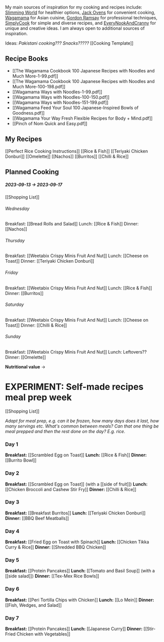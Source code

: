 My main sources of inspiration for my cooking and recipes include: [Slimming World](https://www.slimmingworld.co.uk/) for healthier options, [Jack Ovens](https://chefjackovens.com/recipes/) for convenient cooking, [Wagamama](https://www.wagamama.com/) for Asian cuisine, [Gordon Ramsay](https://www.gordonramsay.com/) for professional techniques, [SimplyCook](https://www.simplycook.com/) for simple and diverse recipes, and [EveryNookAndCranny](https://www.everynookandcranny.net/) for unique and creative ideas. I am always open to additional sources of inspiration.

Ideas: *Pakistani cooking??? Snacks?????*
[[Cooking Template]]
## Recipe Books
 - [[The Wagamama Cookbook 100 Japanese Recipes with Noodles and Much More-1-99.pdf]]
 - [[The Wagamama Cookbook 100 Japanese Recipes with Noodles and Much More-100-198.pdf]]
 - [[Wagamama Ways with Noodles-1-99.pdf]]
 - [[Wagamama Ways with Noodles-100-150.pdf]]
 - [[Wagamama Ways with Noodles-151-199.pdf]]
 - [[Wagamama Feed Your Soul 100 Japanese-Inspired Bowls of Goodness.pdf]]
 - [[Wagamama Your Way Fresh Flexible Recipes for Body + Mind.pdf]]
 - [[Pinch of Nom Quick and Easy.pdf]]
## My Recipes
[[Perfect Rice Cooking Instructions]]
[[Rice & Fish]]
[[Teriyaki Chicken Donburi]]
[[Omelette]]
[[Nachos]]
[[Burritos]]
[[Chilli & Rice]]
## Planned Cooking
##### 2023-09-13 -> 2023-09-17
[[Shopping List]]
###### Wednesday
Breakfast: [[Bread Rolls and Salad]]
Lunch: [[Rice & Fish]]
Dinner: [[Nachos]]
###### Thursday
Breakfast: [[Weetabix Crispy Minis Fruit And Nut]]
Lunch: [[Cheese on Toast]]
Dinner: [[Teriyaki Chicken Donburi]]
###### Friday
Breakfast: [[Weetabix Crispy Minis Fruit And Nut]]
Lunch: [[Rice & Fish]]
Dinner: [[Burritos]]
###### Saturday
Breakfast: [[Weetabix Crispy Minis Fruit And Nut]]
Lunch: [[Cheese on Toast]]
Dinner: [[Chilli & Rice]]
###### Sunday
Breakfast: [[Weetabix Crispy Minis Fruit And Nut]]
Lunch: Leftovers??
Dinner: [[Omelette]]

**Nutritional value**
->
# EXPERIMENT: Self-made recipes meal prep week
[[Shopping List]]

*Adapt for meal prep, e.g. can it be frozen, how many days does it last, how many servings etc.*
*What's common between meals? Can that one thing be meal prepped and then the rest done on the day? E.g. rice.*
### Day 1
**Breakfast:** [[Scrambled Egg on Toast]]
**Lunch:** [[Rice & Fish]]
**Dinner:** [[Burrito Bowl]]
### Day 2
**Breakfast:** [[Scrambled Egg on Toast]] (with a [[side of fruit]])
**Lunch:** [[Chicken Broccoli and Cashew Stir Fry]]
**Dinner:** [[Chilli & Rice]]
### Day 3
**Breakfast:** [[Breakfast Burritos]]
**Lunch:** [[Teriyaki Chicken Donburi]]
**Dinner:** [[BBQ Beef Meatballs]]
### Day 4
**Breakfast:** [[Fried Egg on Toast with Spinach]]
**Lunch:** [[Chicken Tikka Curry & Rice]]
**Dinner:** [[Shredded BBQ Chicken]]
### Day 5
**Breakfast:** [[Protein Pancakes]]
**Lunch:** [[Tomato and Basil Soup]] (with a [[side salad]])
**Dinner:** [[Tex-Mex Rice Bowls]]
### Day 6
**Breakfast:** [[Peri Tortilla Chips with Chicken]]
**Lunch:** [[Lo Mein]]
**Dinner:** [[Fish, Wedges, and Salad]]
### Day 7
**Breakfast:** [[Protein Pancakes]]
**Lunch:** [[Japanese Curry]]
**Dinner:** [[Stir-Fried Chicken with Vegetables]]